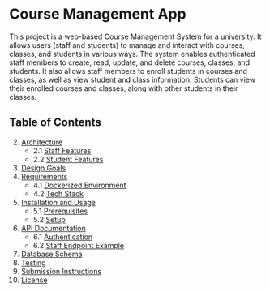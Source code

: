 # Course Management App
This project is a web-based Course Management System for a university. It allows users (staff and students) to manage and interact with courses, classes, and students in various ways. The system enables authenticated staff members to create, read, update, and delete courses, classes, and students. It also allows staff members to enroll students in courses and classes, as well as view student and class information. Students can view their enrolled courses and classes, along with other students in their classes.

## Table of Contents

2. [Architecture](#architecture)
   - 2.1 [Staff Features](#staff-features)
   - 2.2 [Student Features](#student-features)
3. [Design Goals](#design-goals)
4. [Requirements](#requirements)
   - 4.1 [Dockerized Environment](#dockerized-environment)
   - 4.2 [Tech Stack](#tech-stack)
5. [Installation and Usage](#installation-and-usage)
   - 5.1 [Prerequisites](#prerequisites)
   - 5.2 [Setup](#setup)
6. [API Documentation](#api-documentation)
   - 6.1 [Authentication](#authentication)
   - 6.2 [Staff Endpoint Example](#staff-endpoint-example)
7. [Database Schema](#database-schema)
8. [Testing](#testing)
9. [Submission Instructions](#submission-instructions)
10. [License](#license)

